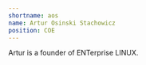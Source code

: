 ```yaml
---
shortname: aos
name: Artur Osinski Stachowicz
position: COE
---
```

Artur is a founder of ENTerprise LINUX.